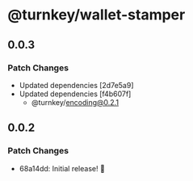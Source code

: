 # @turnkey/wallet-stamper

## 0.0.3

### Patch Changes

- Updated dependencies [2d7e5a9]
- Updated dependencies [f4b607f]
  - @turnkey/encoding@0.2.1

## 0.0.2

### Patch Changes

- 68a14dd: Initial release! 🎉
